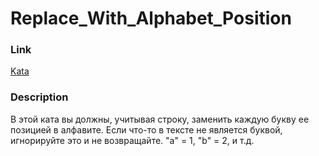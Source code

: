 # Replace_With_Alphabet_Position

### Link

[Kata](https://www.codewars.com/kata/546f922b54af40e1e90001da)

### Description

В этой ката вы должны, учитывая строку, заменить каждую букву ее позицией в алфавите.
Если что-то в тексте не является буквой, игнорируйте это и не возвращайте.
"a" = 1, "b" = 2, и т.д.
